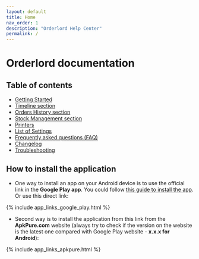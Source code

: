 ```yaml
---
layout: default
title: Home
nav_order: 1
description: "Orderlord Help Center"
permalink: /
---
```


# Orderlord documentation

## Table of contents
- [Getting Started](getting-started)
- [Timeline section](timeline-section)
- [Orders History section](orders-history-section)
- [Stock Management section](stock-management-section)
- [Printers](printers)
- [List of Settings](list-of-settings)
- [Frequently asked questions (FAQ)](frequently-asked-questions-faq)
- [Changelog](changelog)
- [Troubleshooting](troubleshooting)

## How to install the application
- One way to install an app on your Android device is to use the official link in the **Google Play app**. You could follow [this guide to install the app](getting-started/how-to-install-the-application). Or use this direct link:

{% include app_links_google_play.html %}

- Second way is to install the application from this link from the **ApkPure.com** website (always try to check if the version on the website is the latest one compared with Google Play website - **<span class="text-green-100">x.x.x</span> for Android**):

{% include app_links_apkpure.html %}